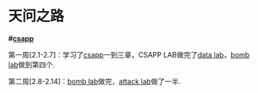 # 天问之路

**#[csapp]()**

第一周[2.1-2.7]：学习了[csapp](https://kazamayc.github.io/2021/01/31/csapp%E7%AC%94%E8%AE%B0/)一到三章，CSAPP LAB做完了[data lab](https://github.com/Kazamayc/twzl_learning/blob/master/week_1/1.datalab.c)，[bomb lab](https://github.com/Kazamayc/twzl_learning/blob/master/week_1/2.bomblab.md)做到第四个.

第二周[2.8-2.14]：[bomb lab](https://github.com/Kazamayc/twzl_learning/blob/master/week_1/2.bomblab.md)做完，[attack lab](https://github.com/Kazamayc/twzl_learning/tree/master/week_2/attack%20lab)做了一半.